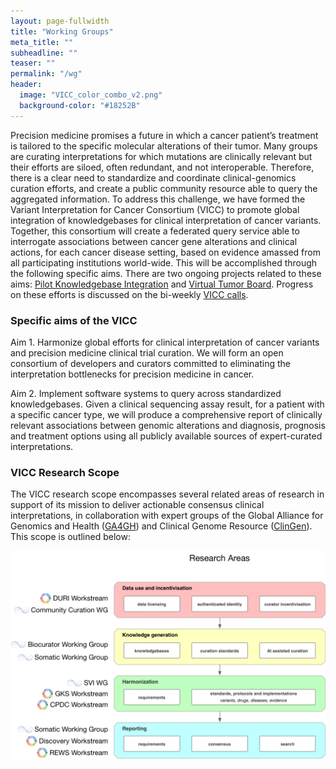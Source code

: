 ```yaml
---
layout: page-fullwidth
title: "Working Groups"
meta_title: ""
subheadline: ""
teaser: ""
permalink: "/wg"
header:
  image: "VICC_color_combo_v2.png"
  background-color: "#18252B"
---
```



Precision medicine promises a future in which a cancer patient’s treatment is tailored to the specific molecular alterations of their tumor. Many groups are curating interpretations for which mutations are clinically relevant but their efforts are siloed, often redundant, and not interoperable. Therefore, there is a clear need to standardize and coordinate clinical-genomics curation efforts, and create a public community resource able to query the aggregated information. To address this challenge, we have formed the Variant Interpretation for Cancer Consortium (VICC) to promote global integration of knowledgebases for clinical interpretation of cancer variants. Together, this consortium will create a federated query service able to interrogate associations between cancer gene alterations and clinical actions, for each cancer disease setting, based on evidence amassed from all participating institutions world-wide. This will be accomplished through the following specific aims. There are two ongoing projects related to these aims: [Pilot Knowledgebase Integration](/projects/knowledgebase_integration/) and [Virtual Tumor Board](/projects/virtual_tumor_board/). Progress on these efforts is discussed on the bi-weekly [VICC calls](/join/).

### Specific aims of the VICC

Aim 1. Harmonize global efforts for clinical interpretation of cancer variants and precision medicine clinical trial curation.  We will form an open consortium of developers and curators committed to eliminating the interpretation bottlenecks for precision medicine in cancer. 

Aim 2.  Implement software systems to query across standardized knowledgebases. Given a clinical sequencing assay result, for a patient with a specific cancer type, we will produce a comprehensive report of clinically relevant associations between genomic alterations and diagnosis, prognosis and treatment options using all publicly available sources of expert-curated interpretations.

### VICC Research Scope

The VICC research scope encompasses several related areas of research in support of its mission to deliver actionable consensus clinical interpretations, in collaboration with expert groups of the Global Alliance for Genomics and Health ([GA4GH](https://www.ga4gh.org/)) and Clinical Genome Resource ([ClinGen](https://www.clinicalgenome.org/)). This scope is outlined below:

![research](/assets/img/VICC_research_only.png)